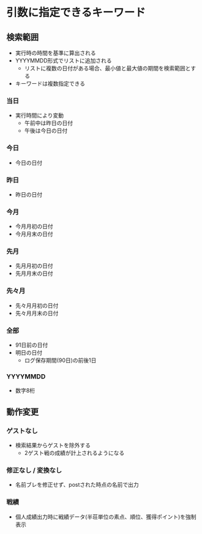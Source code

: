 # 引数に指定できるキーワード

## 検索範囲
- 実行時の時間を基準に算出される
- YYYYMMDD形式でリストに追加される
  - リストに複数の日付がある場合、最小値と最大値の期間を検索範囲とする
- キーワードは複数指定できる

### 当日
- 実行時間により変動
  - 午前中は昨日の日付
  - 午後は今日の日付
### 今日
- 今日の日付
### 昨日
- 昨日の日付
### 今月
- 今月月初の日付
- 今月月末の日付
### 先月
- 先月月初の日付
- 先月月末の日付
### 先々月
- 先々月月初の日付
- 先々月月末の日付
### 全部
- 91日前の日付
- 明日の日付
  - ログ保存期間(90日)の前後1日
### YYYYMMDD
- 数字8桁

## 動作変更
### ゲストなし
- 検索結果からゲストを除外する
  - 2ゲスト戦の成績が計上されるようになる
### 修正なし / 変換なし
- 名前ブレを修正せず、postされた時点の名前で出力
### 戦績
- 個人成績出力時に戦績データ(半荘単位の素点、順位、獲得ポイント)を強制表示
